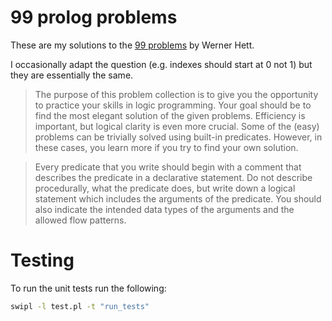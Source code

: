 99 prolog problems
==================

These are my solutions to the [99 problems](https://sites.google.com/site/prologsite/prolog-problems) by Werner Hett.

I occasionally adapt the question (e.g. indexes should start at 0 not 1) but
they are essentially the same. 

>The purpose of this problem collection is to give you the opportunity to
practice your skills in logic programming. Your goal should be to find the most
elegant solution of the given problems. Efficiency is important, but logical
clarity is even more crucial. Some of the (easy) problems can be trivially
solved using built-in predicates. However, in these cases, you learn more if
you try to find your own solution.

>Every predicate that you write should begin with a comment that describes the
predicate in a declarative statement. Do not describe procedurally, what the
predicate does, but write down a logical statement which includes the arguments
of the predicate. You should also indicate the intended data types of the
arguments and the allowed flow patterns.

# Testing

To run the unit tests run the following:

```bash
swipl -l test.pl -t "run_tests"
```
